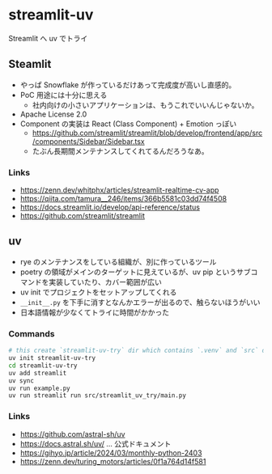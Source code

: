 # streamlit-uv
Streamlit へ uv でトライ

## Steamlit
- やっぱ Snowflake が作っているだけあって完成度が高いし直感的。
- PoC 用途には十分に思える
  - 社内向けの小さいアプリケーションは、もうこれでいいんじゃないか。
- Apache License 2.0
- Component の実装は React (Class Component) + Emotion っぽい
  - https://github.com/streamlit/streamlit/blob/develop/frontend/app/src/components/Sidebar/Sidebar.tsx
  - たぶん長期間メンテナンスしてくれてるんだろうなあ。

### Links
- https://zenn.dev/whitphx/articles/streamlit-realtime-cv-app
- https://qiita.com/tamura__246/items/366b5581c03dd74f4508
- https://docs.streamlit.io/develop/api-reference/status
- https://github.com/streamlit/streamlit

## uv
- rye のメンテナンスをしている組織が、別に作っているツール
- poetry の領域がメインのターゲットに見えているが、uv pip というサブコマンドを実装していたり、カバー範囲が広い
- uv init でプロジェクトをセットアップしてくれる
- `__init__.py` を下手に消すとなんかエラーが出るので、触らないほうがいい
- 日本語情報が少なくてトライに時間がかかった

### Commands
```bash
# this create `streamlit-uv-try` dir which contains `.venv` and `src` dir.
uv init streamlit-uv-try
cd streamlit-uv-try
uv add streamlit
uv sync
uv run example.py
uv run streamlit run src/streamlit_uv_try/main.py
 ```

### Links
- https://github.com/astral-sh/uv
- https://docs.astral.sh/uv/    ... 公式ドキュメント
- https://gihyo.jp/article/2024/03/monthly-python-2403
- https://zenn.dev/turing_motors/articles/0f1a764d14f581

